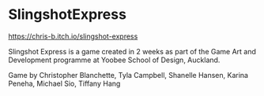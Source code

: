 # SlingshotExpress

https://chris-b.itch.io/slingshot-express

Slingshot Express is a game created in 2 weeks as part of the Game Art and Development programme at Yoobee School of Design, Auckland.

Game by
Christopher	Blanchette,
Tyla	Campbell,
Shanelle	Hansen,
Karina	Peneha,
Michael	Sio,
Tiffany Hang
